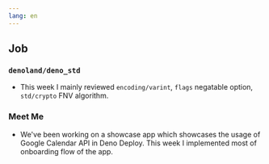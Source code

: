 ```yaml
---
lang: en
---
```


## Job

### `denoland/deno_std`

- This week I mainly reviewed `encoding/varint`, `flags` negatable option, `std/crypto` FNV algorithm.

### Meet Me

- We've been working on a showcase app which showcases the usage of Google Calendar API in Deno Deploy. This week I implemented most of onboarding flow of the app.
